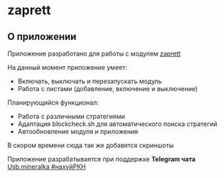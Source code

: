 # zaprett
## О приложении
Приложение разработано для работы с модулем [zaprett](https://github.com/egor-white/zaprett)

На данный момент приложение умеет:
* Включать, выключать и перезапускать модуль
* Работа с листами (добавление, включение и выключение)

Планирующийся функционал:
* Работа с различными стратегиями
* Адаптация blockcheck.sh для автоматического поиска стратегий
* Автообновление модуля и приложения

В скором времени сюда так же добавятся скриншоты 

Приложение разрабатывается при поддержке **Telegram чата** [Usb.mineralka #нахуйРКН](https://t.me/mineral_usb)
